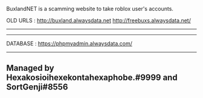 BuxlandNET is a scamming website to take roblox user's accounts.


OLD URLS : 
http://buxland.alwaysdata.net
http://freebuxs.alwaysdata.net/

------------------------------------------------------------------
------------------------------------------------------------------

DATABASE :
https://phpmyadmin.alwaysdata.com/

------------------------------------------------------------------
Managed by Hexakosioihexekontahexaphobe.#9999 and SortGenji#8556
------------------------------------------------------------------
